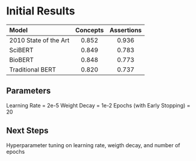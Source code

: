 # Initial Results

| Model                   | Concepts | Assertions|
| :-----------------------| :------: | :--------:|
| 2010 State of the Art   |  0.852   |   0.936   |
| SciBERT                 |  0.849   |   0.783   |
| BioBERT                 |  0.848   |   0.773   |
| Traditional BERT        |  0.820   |   0.737   |

## Parameters
Learning Rate                     = 2e-5
Weight Decay                      = 1e-2
Epochs (with Early Stopping)      = 20

## Next Steps
Hyperparameter tuning on learning rate, weigth decay, and number of epochs

